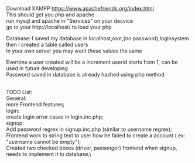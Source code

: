 Download XAMPP https://www.apachefriends.org/index.html \
This should get you php and apache \
run mysql and apache in "Services" on your decvice\
go to your http://localhost/ to load your php 

Database: I saved my database in localhost,root,(no password),loginsystem \
then I created a table called users\
In your own server you may want these values the same

Evertime a user created will be a increment userid starts from 1, can be used in future developing\
Password saved in database is already hashed using php method


\
TODO List: \
General:\
more Frontend features;\
login:\
create login error cases in login.inc.php;\
signup:\
Add password regrex in signup.inc.php (similar to username regrex); \
Frontend work to string text to user how he failed to create a account ( ex: "username cannot be empty");\
Created two checked boxes (driver, passenger) frontend when signup, needs to implement it to database;\

